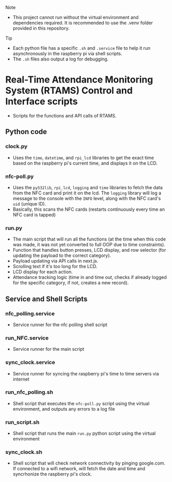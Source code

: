> [!NOTE]
> - This project cannot run without the virtual environment and dependencies required. It is recommended to use the .venv folder provided in this repository.

> [!TIP]
> - Each python file has a specific `.sh` and `.service` file to help it run asynchronously in the raspberry pi via shell scripts.
> - The `.sh` files also output a log for debugging.

# Real-Time Attendance Monitoring System (RTAMS) Control and Interface scripts
- Scripts for the functions and API calls of RTAMS. 

## Python code

### clock.py
- Uses the `time`, `datetime`, and `rpi_lcd` libraries to get the exact time based on the raspberry pi's current time, and displays it on the LCD.

### nfc-poll.py
- Uses the `py532lib`, `rpi_lcd`, `logging` and `time` libraries to fetch the data from the NFC card and print it on the lcd. The `logging` library will log a message to the console with the `INFO` level, along with the NFC card's `uid` (unique ID).
- Basically, this scans the NFC cards (restarts continuously every time an NFC card is tapped)

### run.py
- The main script that will run all the functions (at the time when this code was made, it was not yet converted to full OOP due to time constraints).
- Function that handles button presses, LCD display, and row selector (for updating the payload to the correct category).
- Payload updating via API calls in next.js.
- Scrolling text if it's too long for the LCD.
- LCD display for each action.
- Attendance tracking logic (time in and time out, checks if already logged for the specific category, if not, creates a new record).

## Service and Shell Scripts

### nfc_polling.service
- Service runner for the nfc polling shell script

### run_NFC.service
- Service runner for the main script

### sync_clock.service
- Service runner for syncing the raspberry pi's time to time servers via internet

### run_nfc_polling.sh
- Shell script that executes the `nfc-poll.py` script using the virtual environment, and outputs any errors to a log file

### run_script.sh
- Shell script that runs the main `run.py` python script using the virtual environment

### sync_clock.sh
- Shell script that will check network connectivity by pinging google.com. If connected to a wifi network, will fetch the date and time and syncrhonize the raspberry pi's clock.
